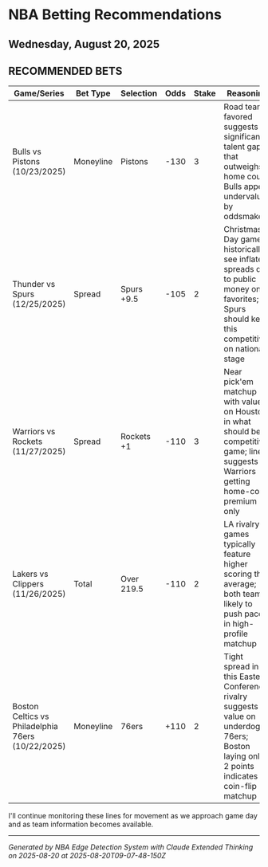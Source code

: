 # NBA Betting Recommendations
## Wednesday, August 20, 2025

## RECOMMENDED BETS
| Game/Series | Bet Type | Selection | Odds | Stake | Reasoning |
|-------------|----------|-----------|------|-------|-----------|
| Bulls vs Pistons (10/23/2025) | Moneyline | Pistons | -130 | 3 | Road team favored suggests significant talent gap that outweighs home court; Bulls appear undervalued by oddsmakers |
| Thunder vs Spurs (12/25/2025) | Spread | Spurs +9.5 | -105 | 2 | Christmas Day games historically see inflated spreads due to public money on favorites; Spurs should keep this competitive on national stage |
| Warriors vs Rockets (11/27/2025) | Spread | Rockets +1 | -110 | 3 | Near pick'em matchup with value on Houston in what should be a competitive game; line suggests Warriors getting home-court premium only |
| Lakers vs Clippers (11/26/2025) | Total | Over 219.5 | -110 | 2 | LA rivalry games typically feature higher scoring than average; both teams likely to push pace in high-profile matchup |
| Boston Celtics vs Philadelphia 76ers (10/22/2025) | Moneyline | 76ers | +110 | 2 | Tight spread in this Eastern Conference rivalry suggests value on underdog 76ers; Boston laying only 2 points indicates a coin-flip matchup |

I'll continue monitoring these lines for movement as we approach game day and as team information becomes available.

---
*Generated by NBA Edge Detection System with Claude Extended Thinking on 2025-08-20 at 2025-08-20T09-07-48-150Z*
